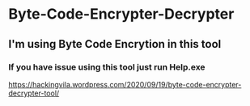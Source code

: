 # Byte-Code-Encrypter-Decrypter


## I'm using Byte Code Encrytion in this tool


### If you have issue using this tool just run Help.exe

https://hackingvila.wordpress.com/2020/09/19/byte-code-encrypter-decrypter-tool/
